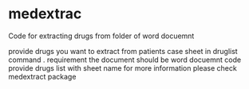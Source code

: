 # medextrac 

Code for extracting drugs from folder of word docuemnt

provide drugs you want to extract from patients case sheet in druglist command .
requirement the document should be word docuemnt
code provide drugs list with sheet name 
for more information please check medextract package 
